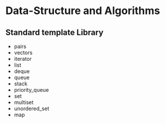 # Data-Structure and Algorithms


## Standard template Library

- pairs
- vectors
- iterator
- list
- deque
- queue
- stack 
- priority_queue
- set
- multiset
- unordered_set
- map
